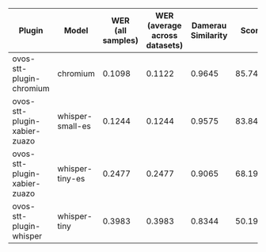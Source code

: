 |Plugin|Model|WER<br>(all samples)| WER<br>(average across datasets) | Damerau Similarity | Score |
|-----|-----|--------------------|----------------------------------|--------------------|-------|
| ovos-stt-plugin-chromium | chromium | 0.1098 | 0.1122 | 0.9645 | 85.7497 |
| ovos-stt-plugin-xabier-zuazo | whisper-small-es | 0.1244 | 0.1244 | 0.9575 | 83.8431 |
| ovos-stt-plugin-xabier-zuazo | whisper-tiny-es | 0.2477 | 0.2477 | 0.9065 | 68.193 |
| ovos-stt-plugin-whisper | whisper-tiny | 0.3983 | 0.3983 | 0.8344 | 50.1999 |